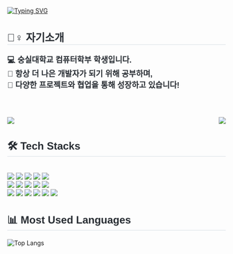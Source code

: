 [![Typing SVG](https://readme-typing-svg.demolab.com?font=Fira+Code&pause=1000&color=F7B7D4&width=435&lines=Welcome+to+Sehyun's+Github)](https://git.io/typing-svg)

<div align="left">
    <h2 style="border-bottom: 1px solid #d8dee4; color: #282d33; font-family: 'Poppins', sans-serif; font-size: 24px;"> 🙋‍♀️ 자기소개 </h2>  
    <div style="font-weight: 700; font-size: 18px; text-align: left; color: #282d33; font-family: 'Poppins', sans-serif;"> 
        💻 숭실대학교 컴퓨터학부 학생입니다. <br>
        🎯 항상 더 나은 개발자가 되기 위해 공부하며, <br>
        🚀 다양한 프로젝트와 협업을 통해 성장하고 있습니다! <br>
    </div>
</div>

<br><br> 

<div align="center">
    <div style="display: flex; justify-content: space-between;">
        <a href="https://solved.ac/kkkimsh">
            <img src="http://mazassumnida.wtf/api/v2/generate_badge?boj=kkkimsh" />
        </a>
        <a href="http://mazandi.herokuapp.com/api?handle=kkkimsh&theme=warm">
            <img src="http://mazandi.herokuapp.com/api?handle=kkkimsh&theme=warm"/>
        </a>
    </div>
</div>

<div style="text-align: left;">
    <h2 style="border-bottom: 1px solid #d8dee4; color: #282d33; font-family: 'Poppins', sans-serif; font-size: 24px;"> 🛠️ Tech Stacks </h2> <br> 
    <div style="margin: ; text-align: left;">
        <img src="https://img.shields.io/badge/Figma-F24E1E?style=for-the-badge&logo=Figma&logoColor=white">
        <img src="https://img.shields.io/badge/Github-181717?style=for-the-badge&logo=Github&logoColor=white">
        <img src="https://img.shields.io/badge/GraphQL-E10098?style=for-the-badge&logo=GraphQL&logoColor=white">
        <img src="https://img.shields.io/badge/jQuery-0769AD?style=for-the-badge&logo=jQuery&logoColor=white">
        <img src="https://img.shields.io/badge/Java-007396?style=for-the-badge&logo=Java&logoColor=white">
        <br/><img src="https://img.shields.io/badge/Linux-FCC624?style=for-the-badge&logo=Linux&logoColor=white">
        <img src="https://img.shields.io/badge/MySQL-4479A1?style=for-the-badge&logo=MySQL&logoColor=white">
        <img src="https://img.shields.io/badge/Notion-000000?style=for-the-badge&logo=Notion&logoColor=white">
        <img src="https://img.shields.io/badge/React-61DAFB?style=for-the-badge&logo=React&logoColor=white">
        <img src="https://img.shields.io/badge/ReactNative-61DAFB?style=for-the-badge&logo=React&logoColor=white">
        <br/><img src="https://img.shields.io/badge/Spring%20Boot-6DB33F?style=for-the-badge&logo=Spring%20Boot&logoColor=white">
        <img src="https://img.shields.io/badge/Tailwind%20CSS-06B6D4?style=for-the-badge&logo=Tailwind%20CSS&logoColor=white">
        <img src="https://img.shields.io/badge/Google%20Cloud-4285F4?style=for-the-badge&logo=Google%20Cloud&logoColor=white">
        <img src="https://img.shields.io/badge/HTML-E34F26?style=for-the-badge&logo=HTML5&logoColor=white">
        <img src="https://img.shields.io/badge/CSS-1572B6?style=for-the-badge&logo=CSS3&logoColor=white">
        <img src="https://img.shields.io/badge/Expo-1B1F23?style=for-the-badge&logo=Expo&logoColor=white">
    </div>
</div>

<h2 style="border-bottom: 1px solid #d8dee4; color: #282d33; font-family: 'Poppins', sans-serif; font-size: 24px;"> 📊 Most Used Languages </h2>

![Top Langs](https://github-readme-stats.vercel.app/api/top-langs/?username=kkshyun&theme=dracula)
